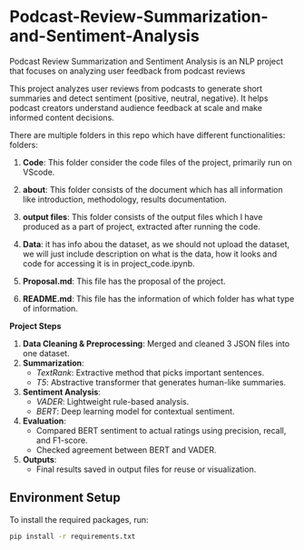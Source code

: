 # Podcast-Review-Summarization-and-Sentiment-Analysis
Podcast Review Summarization and Sentiment Analysis is an NLP project that focuses on analyzing user feedback from podcast reviews

This project analyzes user reviews from podcasts to generate short summaries and detect sentiment (positive, neutral, negative). It helps podcast creators understand audience feedback at scale and make informed content decisions.



There are multiple folders in this repo which have different functionalities:
folders: 
1. **Code**: This folder consider the code files of the project, primarily run on VScode.

2. **about**: This folder consists of the document which has all information like introduction, methodology, results documentation.

3. **output files**: This folder consists of the output files which I have produced as a part of project, extracted after running the code.

4. **Data**: it  has info abou the dataset, as we should not upload the dataset, we will just include description on what is the data, how it looks and code for accessing it is in project_code.ipynb.

5. **Proposal.md**: This file has the proposal of the project.

6. **README.md**: This file has the information of which folder has what type of information.

**Project Steps**
1. **Data Cleaning & Preprocessing**: Merged and cleaned 3 JSON files into one dataset.
2. **Summarization**:
   - *TextRank*: Extractive method that picks important sentences.
   - *T5*: Abstractive transformer that generates human-like summaries.
3. **Sentiment Analysis**:
   - *VADER*: Lightweight rule-based analysis.
   - *BERT*: Deep learning model for contextual sentiment.
4. **Evaluation**:
   - Compared BERT sentiment to actual ratings using precision, recall, and F1-score.
   - Checked agreement between BERT and VADER.
5. **Outputs**:
   - Final results saved in output files for reuse or visualization.

## Environment Setup

To install the required packages, run:

```bash
pip install -r requirements.txt
